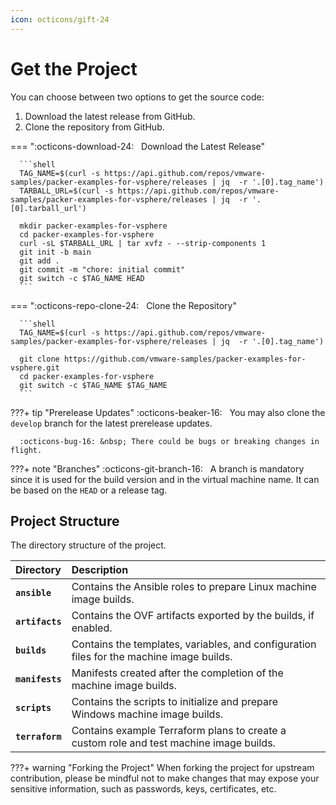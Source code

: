 ```yaml
---
icon: octicons/gift-24
---
```


# Get the Project

You can choose between two options to get the source code:

1. Download the latest release from GitHub.
2. Clone the repository from GitHub.

=== ":octicons-download-24: &nbsp; Download the Latest Release"

      ```shell
      TAG_NAME=$(curl -s https://api.github.com/repos/vmware-samples/packer-examples-for-vsphere/releases | jq  -r '.[0].tag_name')
      TARBALL_URL=$(curl -s https://api.github.com/repos/vmware-samples/packer-examples-for-vsphere/releases | jq  -r '.[0].tarball_url')

      mkdir packer-examples-for-vsphere
      cd packer-examples-for-vsphere
      curl -sL $TARBALL_URL | tar xvfz - --strip-components 1
      git init -b main
      git add .
      git commit -m "chore: initial commit"
      git switch -c $TAG_NAME HEAD
      ```

=== ":octicons-repo-clone-24: &nbsp; Clone the Repository"

      ```shell
      TAG_NAME=$(curl -s https://api.github.com/repos/vmware-samples/packer-examples-for-vsphere/releases | jq  -r '.[0].tag_name')

      git clone https://github.com/vmware-samples/packer-examples-for-vsphere.git
      cd packer-examples-for-vsphere
      git switch -c $TAG_NAME $TAG_NAME
      ```

???+ tip "Prerelease Updates"
      :octicons-beaker-16: &nbsp; You may also clone the `develop` branch for the latest prerelease updates.

      :octicons-bug-16: &nbsp; There could be bugs or breaking changes in flight.

???+ note "Branches"
      :octicons-git-branch-16: &nbsp; A branch is mandatory since it is used for the build version and in
      the virtual machine name. It can be based on the `HEAD` or a release tag.

## Project Structure

The directory structure of the project.

| Directory       | Description                                                                              |
| :---            | :---                                                                                     |
| **`ansible`**   | Contains the Ansible roles to prepare Linux machine image builds.                        |
| **`artifacts`** | Contains the OVF artifacts exported by the builds, if enabled.                           |
| **`builds`**    | Contains the templates, variables, and configuration files for the machine image builds. |
| **`manifests`** | Manifests created after the completion of the machine image builds.                      |
| **`scripts`**   | Contains the scripts to initialize and prepare Windows machine image builds.             |
| **`terraform`** | Contains example Terraform plans to create a custom role and test machine image builds.  |

???+ warning "Forking the Project"
      When forking the project for upstream contribution, please be mindful not to make changes that
      may expose your sensitive information, such as passwords, keys, certificates, etc.
